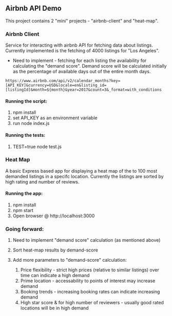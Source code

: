 ## Airbnb API Demo
This project contains 2 "mini" projects - "airbnb-client" and "heat-map".

### Airbnb Client
Service for interacting with airbnb API for fetching data about listings. Currently implemented is the fetching of 4000 listings for "Los Angeles".

* Need to implement - fetching for each listing the availability for calculating the "demand score". Demand score will be calculated initially as the percentage of available days out of the entire month days.
```
https://www.airbnb.com/api/v2/calendar_months?key=[API_KEY]&currency=USD&locale=en&listing_id=[listingId]&month=${month}&year=2017&count=3&_format=with_conditions
```

#### Running the script:
1. npm install
2. set API_KEY as an environment variable
3. run node index.js

#### Running the tests:
1. TEST=true node test.js


### Heat Map
A basic Express based app for displaying a heat map of the to 100 most demanded listings in a specifc location.
Currently the listings are sorted by high rating and number of reviews.

#### Running the app:
1. npm install
2. npm start
3. Open browser @ http://localhost:3000

### Going forward:
1. Need to implement "demand score" calculation (as mentioned above)
2. Sort heat-map results by demand-score
3. Add more parameters to "demand-score" calculation:
    
    1. Price flexibility - strict high prices (relative to similar listings) over time can indicate a high demand
    2. Prime location - accessability to points of interest may increase demand
    3. Booking trends - increasing booking rates can indicate increasing demand
    4. High star score & for high number of reviewers - usually good rated locations will be in high demand